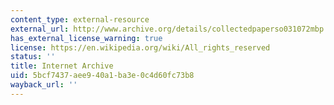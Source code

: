 ```yaml
---
content_type: external-resource
external_url: http://www.archive.org/details/collectedpaperso031072mbp
has_external_license_warning: true
license: https://en.wikipedia.org/wiki/All_rights_reserved
status: ''
title: Internet Archive
uid: 5bcf7437-aee9-40a1-ba3e-0c4d60fc73b8
wayback_url: ''
---
```

